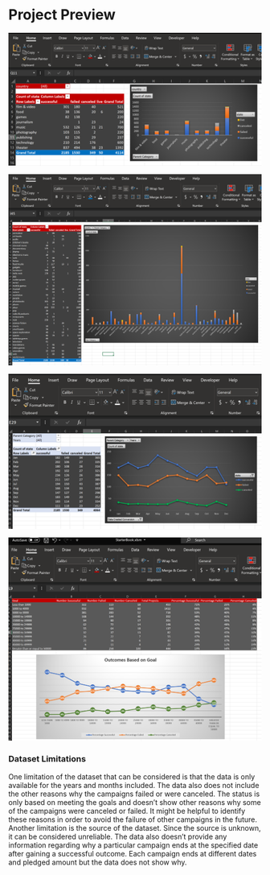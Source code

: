 # Project Preview

![Excel1](Screenshots/PivotTable1.PNG)



![Excel2](Screenshots/PivotTable2.PNG)



![Excel3](Screenshots/PivotTable3.PNG)



![Excel4](Screenshots/OutcomeBasedOnGoalPNG.PNG)

### Dataset Limitations 
One limitation of the dataset that can be considered is that the data is only available for
the years and months included.  The data also does not include the other reasons why the campaigns failed or were canceled. The status is only based on meeting the goals and doesn’t show other reasons why some of the campaigns were canceled or failed. It might be helpful to identify these reasons in order to avoid the failure of other campaigns in the future. Another limitation is the source of the dataset. Since the source is unknown, it can be considered unreliable. The data also doesn’t provide any information regarding why a particular campaign ends at the specified date after gaining a successful outcome. Each campaign ends at different dates and pledged amount but the data does not show why. 

